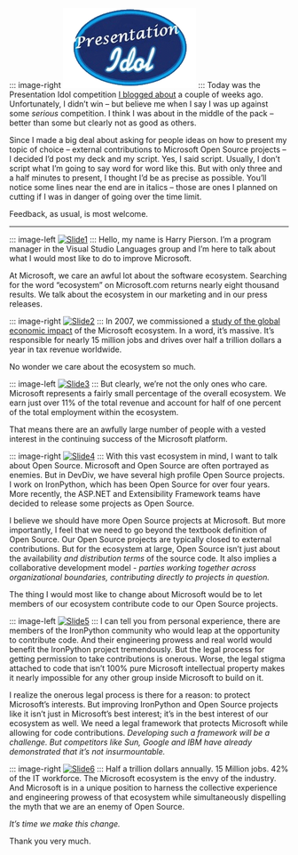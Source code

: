 ::: image-right
![clip\_image001](https://raw.githubusercontent.com/devhawk/devhawk.github.io/master/images/blog/20090518-microsoft-and-open-source/presentationIdol.png) 
:::
Today was the Presentation Idol competition [I blogged
about](http://devhawk.net/2009/05/18/microsoft-and-open-source/) a
couple of weeks ago. Unfortunately, I didn’t win – but believe me when I
say I was up against some *serious* competition. I think I was about in
the middle of the pack – better than some but clearly not as good as
others.

Since I made a big deal about asking for people ideas on how to present
my topic of choice – external contributions to Microsoft Open Source
projects – I decided I’d post my deck and my script. Yes, I said script.
Usually, I don’t script what I’m going to say word for word like this.
But with only three and a half minutes to present, I thought I’d be as
precise as possible. You’ll notice some lines near the end are in
italics – those are ones I planned on cutting if I was in danger of
going over the time limit.

Feedback, as usual, is most welcome.

------------------------------------------------------------------------

::: image-left
[![Slide1](https://raw.githubusercontent.com/devhawk/devhawk.github.io/master/images/blog/20090518-microsoft-and-open-source/Slide1_thumb.png "Slide1")](https://raw.githubusercontent.com/devhawk/devhawk.github.io/master/images/blog/20090518-microsoft-and-open-source/Slide1.png)
:::
Hello, my name is Harry Pierson. I’m a program manager in the Visual
Studio Languages group and I’m here to talk about what I would most like
to do to improve Microsoft.

At Microsoft, we care an awful lot about the software ecosystem.
Searching for the word “ecosystem” on Microsoft.com returns nearly eight
thousand results. We talk about the ecosystem in our marketing and in
our press releases.

::: image-right
[![Slide2](https://raw.githubusercontent.com/devhawk/devhawk.github.io/master/images/blog/20090518-microsoft-and-open-source/Slide2_thumb.png "Slide2")](https://raw.githubusercontent.com/devhawk/devhawk.github.io/master/images/blog/20090518-microsoft-and-open-source/Slide2.png)
:::
In 2007, we commissioned a [study of the global economic
impact](http://www.microsoft.com/about/corporatecitizenship/citizenship/economicimpact)
of the Microsoft ecosystem. In a word, it’s massive. It’s responsible
for nearly 15 million jobs and drives over half a trillion dollars a
year in tax revenue worldwide.

No wonder we care about the ecosystem so much.

::: image-left
[![Slide3](https://raw.githubusercontent.com/devhawk/devhawk.github.io/master/images/blog/20090518-microsoft-and-open-source/Slide3_thumb.png "Slide3")](https://raw.githubusercontent.com/devhawk/devhawk.github.io/master/images/blog/20090518-microsoft-and-open-source/Slide3.png)
:::
But clearly, we’re not the only ones who care. Microsoft represents a
fairly small percentage of the overall ecosystem. We earn just over 11%
of the total revenue and account for half of one percent of the total
employment within the ecosystem.

That means there are an awfully large number of people with a vested
interest in the continuing success of the Microsoft platform.

::: image-right
[![Slide4](https://raw.githubusercontent.com/devhawk/devhawk.github.io/master/images/blog/20090518-microsoft-and-open-source/Slide4_thumb.png "Slide4")](https://raw.githubusercontent.com/devhawk/devhawk.github.io/master/images/blog/20090518-microsoft-and-open-source/Slide4.png)
:::
With this vast ecosystem in mind, I want to talk about Open Source.
Microsoft and Open Source are often portrayed as enemies. But in DevDiv,
we have several high profile Open Source projects. I work on IronPython,
which has been Open Source for over four years. More recently, the
ASP.NET and Extensibility Framework teams have decided to release some
projects as Open Source.

I believe we should have more Open Source projects at Microsoft. But
more importantly, I feel that we need to go beyond the textbook
definition of Open Source. Our Open Source projects are typically closed
to external contributions. But for the ecosystem at large, Open Source
isn’t just about the availability *and distribution terms* of the source
code. It also implies a collaborative development model *- parties
working together across organizational boundaries, contributing directly
to projects in question.*

The thing I would most like to change about Microsoft would be to let
members of our ecosystem contribute code to our Open Source projects.

::: image-left
[![Slide5](https://raw.githubusercontent.com/devhawk/devhawk.github.io/master/images/blog/20090518-microsoft-and-open-source/Slide5_thumb.png "Slide5")](https://raw.githubusercontent.com/devhawk/devhawk.github.io/master/images/blog/20090518-microsoft-and-open-source/Slide5.png)
:::
I can tell you from personal experience, there are members of the
IronPython community who would leap at the opportunity to contribute
code. And their engineering prowess and real world would benefit the
IronPython project tremendously. But the legal process for getting
permission to take contributions is onerous. Worse, the legal stigma
attached to code that isn’t 100% pure Microsoft intellectual property
makes it nearly impossible for any other group inside Microsoft to build
on it.

I realize the onerous legal process is there for a reason: to protect
Microsoft’s interests. But improving IronPython and Open Source projects
like it isn’t just in Microsoft’s best interest; it’s in the best
interest of our ecosystem as well. We need a legal framework that
protects Microsoft while allowing for code contributions. *Developing
such a framework will be a challenge. But competitors like Sun, Google
and IBM have already demonstrated that it’s not insurmountable.*

::: image-right
[![Slide6](https://raw.githubusercontent.com/devhawk/devhawk.github.io/master/images/blog/20090518-microsoft-and-open-source/Slide6_thumb.png "Slide6")](https://raw.githubusercontent.com/devhawk/devhawk.github.io/master/images/blog/20090518-microsoft-and-open-source/Slide6.png)
:::
Half a trillion dollars annually. 15 Million jobs. 42% of the IT
workforce. The Microsoft ecosystem is the envy of the industry. And
Microsoft is in a unique position to harness the collective experience
and engineering prowess of that ecosystem while simultaneously
dispelling the myth that we are an enemy of Open Source.

*It’s time we make this change.*

Thank you very much.